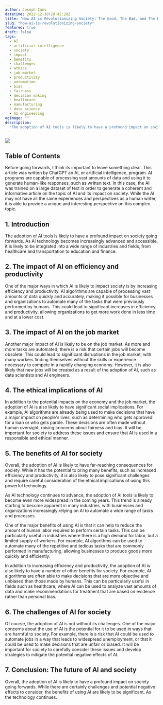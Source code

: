 ```yaml
---
author: Joseph Cano
datetime: 2022-12-10T20:42:28Z
title: "How AI is Revolutionizing Society: The Good, The Bad, and The Ugly by ChatGPT"
slug: "how-ai-is-revolutionizing-society"
featured: true
draft: false
tags:
  - AI
  - artificial intelligence
  - society
  - impact
  - benefits
  - challenges
  - ethics
  - job market
  - productivity
  - automation
  - bias
  - fairness
  - decision making
  - healthcare
  - manufacturing
  - data science
  - AI engineering
ogImage: ""
description:
  "The adoption of AI tools is likely to have a profound impact on society going forwards. As AI technology becomes increasingly advanced and accessible, it is likely to be integrated into a wide range of industries and fields, from healthcare and transportation to education and finance."
---
```


<div>
    <img src="https://m.economictimes.com/thumb/msid-96011276,width-1200,height-675,resizemode-4,imgsize-91608/openais-revolutionary-chatbot-chatgpt-see-what-it-is.jpg"/>
</div>

## Table of Contents

Before going forwards, I think its important to leave something clear. This article was written by ChatGPT an AI, or artificial intelligence, program. AI programs are capable of processing vast amounts of data and using it to generate human-like responses, such as written text. In this case, the AI was trained on a large dataset of text in order to generate a coherent and informative article on the topic of AI and its impact on society. While the AI may not have all the same experiences and perspectives as a human writer, it is able to provide a unique and interesting perspective on this complex topic.

## 1. Introduction

The adoption of AI tools is likely to have a profound impact on society going forwards. As AI technology becomes increasingly advanced and accessible, it is likely to be integrated into a wide range of industries and fields, from healthcare and transportation to education and finance.

## 2. The impact of AI on efficiency and productivity

One of the major ways in which AI is likely to impact society is by increasing efficiency and productivity. AI algorithms are capable of processing vast amounts of data quickly and accurately, making it possible for businesses and organizations to automate many of the tasks that were previously performed by humans. This could lead to significant increases in efficiency and productivity, allowing organizations to get more work done in less time and at a lower cost.

## 3. The impact of AI on the job market

Another major impact of AI is likely to be on the job market. As more and more tasks are automated, there is a risk that certain jobs will become obsolete. This could lead to significant disruptions in the job market, with many workers finding themselves without the skills or experience necessary to compete in a rapidly changing economy. However, it is also likely that new jobs will be created as a result of the adoption of AI, such as data scientists and AI engineers.

## 4. The ethical implications of AI

In addition to the potential impacts on the economy and the job market, the adoption of AI is also likely to have significant social implications. For example, AI algorithms are already being used to make decisions that have a major impact on people's lives, such as determining who gets approved for a loan or who gets parole. These decisions are often made without human oversight, raising concerns about fairness and bias. It will be important for society to address these issues and ensure that AI is used in a responsible and ethical manner.

## 5. The benefits of AI for society

Overall, the adoption of AI is likely to have far-reaching consequences for society. While it has the potential to bring many benefits, such as increased efficiency and productivity, it is also likely to pose significant challenges and require careful consideration of the ethical implications of using this powerful technology.

As AI technology continues to advance, the adoption of AI tools is likely to become even more widespread in the coming years. This trend is already starting to become apparent in many industries, with businesses and organizations increasingly relying on AI to automate a wide range of tasks and processes.

One of the major benefits of using AI is that it can help to reduce the amount of human labor required to perform certain tasks. This can be particularly useful in industries where there is a high demand for labor, but a limited supply of workers. For example, AI algorithms can be used to automate many of the repetitive and tedious tasks that are commonly performed in manufacturing, allowing businesses to produce goods more quickly and efficiently.

In addition to increasing efficiency and productivity, the adoption of AI is also likely to have a number of other benefits for society. For example, AI algorithms are often able to make decisions that are more objective and unbiased than those made by humans. This can be particularly useful in fields such as healthcare, where AI can be used to analyze vast amounts of data and make recommendations for treatment that are based on evidence rather than personal bias.

## 6. The challenges of AI for society

Of course, the adoption of AI is not without its challenges. One of the major concerns about the use of AI is the potential for it to be used in ways that are harmful to society. For example, there is a risk that AI could be used to automate jobs in a way that leads to widespread unemployment, or that it could be used to make decisions that are unfair or biased. It will be important for society to carefully consider these issues and develop strategies to mitigate the potential negative effects of AI.

## 7. Conclusion: The future of AI and society

Overall, the adoption of AI is likely to have a profound impact on society going forwards. While there are certainly challenges and potential negative effects to consider, the benefits of using AI are likely to be significant. As the technology continues.

